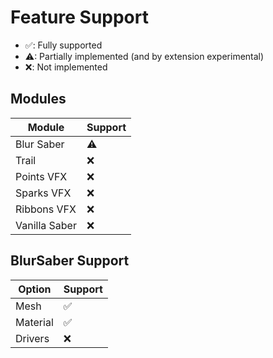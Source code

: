 # Feature Support
- ✅: Fully supported
- ⚠: Partially implemented (and by extension experimental)
- ❌: Not implemented

## Modules
| Module        | Support |
|---------------|---|
| Blur Saber    |⚠|
| Trail         |❌|
| Points VFX    |❌|
| Sparks VFX    |❌|
| Ribbons VFX   |❌|
| Vanilla Saber |❌|

## BlurSaber Support
|Option|Support|
|---------------|---|
|Mesh|✅|
|Material|✅|
|Drivers|❌|